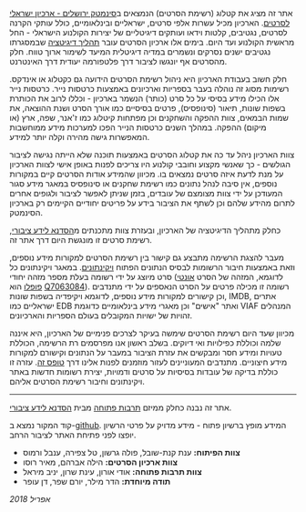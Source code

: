 אתר זה מציג את קטלוג (רשימת הסרטים) הנמצאים ב[סינמטק ירושלים - ארכיון ישראלי לסרטים](https://www.jer-cin.org.il/he/lobby/%D7%90%D7%A8%D7%9B%D7%99%D7%95%D7%9F-%D7%99%D7%A9%D7%A8%D7%90%D7%9C%D7%99-%D7%9C%D7%A1%D7%A8%D7%98%D7%99%D7%9D).
הארכיון מכיל עשרות אלפי סרטים, ישראליים ובינלאומיים, כולל עותקי הקרנה לסרטים, נגטיבים, קלטות וידאו ועותקים דיגיטליים של יצירות הקולנוע הישראלי - החל מראשית הקולנוע ועד היום.
בימים אלו ארכיון הסרטים עובר [תהליך דיגיטציה](https://www.haaretz.co.il/gallery/cinema/1.4279291) שבמסגרתו נגטיבים ישנים נסרקים ונשמרים במדיה דיגיטלית המיעד לשימור ארוך טווח.  חלק מהסרטים אף יונגשו לציבור דרך פלטפורמה יעודית דרך האינטרנט.

חלק חשוב בעבודת הארכיון היא ניהול רשימת הסרטים הידועה גם כקטלוג או אינדקס.  רשימות מסוג זה נוהלה בעבר בספריות וארכיונים באמצעות כרטסות נייר.  כרטסות נייר אלו הכילו מידע בסיסי על כל סרט (כותר) הנשמר בארכיון - וכללו לרוב את הכותרת בשפות שונות, תיאור (סינופסיס), פרטים בסיסיים כמו אורך הסרט ושנת ההוצאה, את שמות הבמאים, צוות ההפקה והשחקנים וכן מפתחות קיטלוג כמו ז'אנר, שפה, ארץ (או מיקום) ההפקה.  במהלך השנים כרטסות הנייר הפכו למערכות מידע ממוחשבות המאפשרות גישה מהירה וקלה יותר למידע.

צוות הארכיון ניהל עד כה את קטלוג הסרטים  באמצעות תוכנה שלא הייתה נגישה לציבור הגולשים - כך שאנשי מקצוע וחובבי קולנוע היו צריכים לפנות באופן אישי לצוות הארכיון על מנת לדעת איזה סרטים נמצאים בו.  מכיוון שהמידע אודות הסרטים קיים במקורות נוספים, אין סיבה לנהל נתונים כמו רשימת שחקנים או סינופסיס במאגר מידע סגור המעודכן על ידי צוות מצומצם של עובדים, בזמן שניתן לאפשר לציבור ולגופים אחרים לתרום מהידע שלהם וכן לשתף את הציבור בידע על פריטים יחודיים הקיימים רק בארכיון הסינמטק.

כחלק מתהליך הדיגיטציה של הארכיון, ובעזרת צוות מתכנתים מ[הסדנא לידע ציבורי](http://www.hasadna.org.il), רשימת סרטים זו מונגשת היום דרך אתר זה.

מעבר להצגת הרשימה מתבצע גם קישור בין רשימת הסרטים למקורות מידע נוספים, וזאת באמצעות חיבור הרשומות לבסיס הנתונים הפתוח [ויקינתונים](https://www.wikidata.org).  במאגר ויקינתונים כל סרט מיוצג על ידי רשומה בעלת מספר מזהה יחודי (לדוגמא, המזהה של הסרט [אונטי פופלו](/he/movie/6/) הוא [Q7063084](https://www.wikidata.org/wiki/Q7063084)).  רשומה זו מכילה פרטים על הסרט הנאספים על ידי מתנדבים וכן קישורים למקורות מידע נוספים, לדוגמא ויקיפדיה בשפות שונות, IMDB, אתרים ישראליים כמו EDB ואתר "אישים" וכן מאגרי מידע בינלאומיים כדוגמת VIAF המנהלים זהויות של ישויות המקובלים בעולם הספריות והארכיונים.

מכיוון שעד היום רשימת הסרטים שימשה בעיקר לצרכים פנימיים של הארכיון, היא איננה שלמה וכוללת כפילויות ואי דיוקים. בשלב ראשון אנו מפרסמים רת הרשימה, הכוללת טעויות ומידע חסר ומבקשים את עזרת הציבור במעבר על הנתונים וקישורם למקורות מידע חיצוניים.  מתנדבים המעוניינים לעזור  מוזמנים לפנות אלינו דרך [טופס זה](#).  עזרה זו כוללת בדיקה של עובדות בסיסיות על סרטים ודמויות, יצירת רשומות חדשות באתר ויקינתונים וחיבור רשימת הסרטים אליהם.

---

אתר זה נבנה כחלק ממיזם [תרבות פתוחה](https://oglam.hasadna.org.il/) מבית [הסדנא לידע ציבורי](http://www.hasadna.org.il).

קוד המקור נמצא ב-[github](https://github.com/IFXGlam/IFX).  המידע מופץ ברשיון פתוח - מידע מדויק על פרטי הרשיון יופצו לפני פתיחת האתר לציבור הרחב.

* **צוות הפיתוח:** ענת קנת-שובל, פולה גרשון, טל צפירה, ענבל ורמוס
* **צוות ארכיון הסרטים:** הילה אברהם, מאיר רוסו
* **צוות תרבות פתוחה:** אודי אורון, עינת שרון, יניב מיראל
* **תודה מיוחדת:** הדר מילר, יורם שפר, דן עופר

*אפריל 2018*




